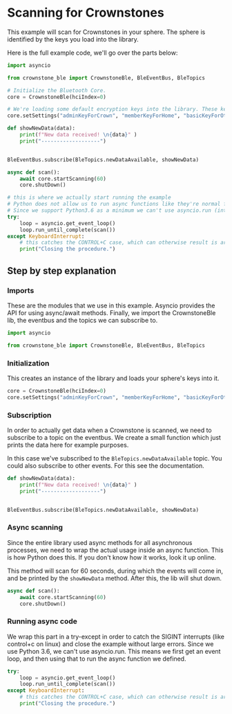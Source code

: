 # Scanning for Crownstones

This example will scan for Crownstones in your sphere. The sphere is identified by the keys you load into the library.

Here is the full example code, we'll go over the parts below:

```python
import asyncio

from crownstone_ble import CrownstoneBle, BleEventBus, BleTopics

# Initialize the Bluetooth Core.
core = CrownstoneBle(hciIndex=0)

# We're loading some default encryption keys into the library. These keys can be 16 character ASCII, or 32 character hexstrings.
core.setSettings("adminKeyForCrown", "memberKeyForHome", "basicKeyForOther", "MyServiceDataKey", "aLocalizationKey", "MyGoodMeshAppKey", "MyGoodMeshNetKey")

def showNewData(data):
    print(f"New data received! \n{data}" )
    print("-------------------")


BleEventBus.subscribe(BleTopics.newDataAvailable, showNewData)

async def scan():
    await core.startScanning(60)
    core.shutDown()

# this is where we actually start running the example
# Python does not allow us to run async functions like they're normal functions.
# Since we support Python3.6 as a minimum we can't use asyncio.run (introduced in 3.7)
try:
    loop = asyncio.get_event_loop()
    loop.run_until_complete(scan())
except KeyboardInterrupt:
    # this catches the CONTROL+C case, which can otherwise result is arbitrary interrupt errors.
    print("Closing the procedure.")
```

## Step by step explanation

### Imports

These are the modules that we use in this example. Asyncio provides the API for using async/await methods. Finally, we import the CrownstoneBle lib, the eventbus and the topics we can subscribe to.
```python
import asyncio

from crownstone_ble import CrownstoneBle, BleEventBus, BleTopics
```

### Initialization
This creates an instance of the library and loads your sphere's keys into it.
```python
core = CrownstoneBle(hciIndex=0)
core.setSettings("adminKeyForCrown", "memberKeyForHome", "basicKeyForOther", "MyServiceDataKey", "aLocalizationKey", "MyGoodMeshAppKey", "MyGoodMeshNetKey")
```

### Subscription
In order to actually get data when a Crownstone is scanned, we need to subscribe to a topic on the eventbus.
We create a small function which just prints the data here for example purposes.

In this case we've subscribed to the `BleTopics.newDataAvailable` topic. You could also subscribe to other events. For this see the documentation.
```python
def showNewData(data):
    print(f"New data received! \n{data}" )
    print("-------------------")


BleEventBus.subscribe(BleTopics.newDataAvailable, showNewData)
```

### Async scanning
Since the entire library used async methods for all asynchronous processes, we need to wrap the actual usage inside an async function.
This is how Python does this. If you don't know how it works, look it up online. 

This method will scan for 60 seconds, during which the events will come in, and be printed by the `showNewData` method.
After this, the lib will shut down.
```python
async def scan():
    await core.startScanning(60)
    core.shutDown()
```


### Running async code
We wrap this part in a try-except in order to catch the SIGINT interrupts (like control+c on linux) and close the example without large errors.
Since we use Python 3.6, we can't use asyncio.run. This means we first get an event loop, and then using that to run the async function we defined.
```python
try:
    loop = asyncio.get_event_loop()
    loop.run_until_complete(scan())
except KeyboardInterrupt:
    # this catches the CONTROL+C case, which can otherwise result is arbitrary interrupt errors.
    print("Closing the procedure.")
```
